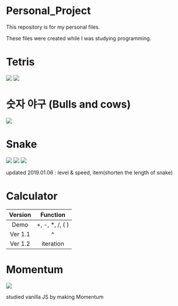 # Personal_Project

This repository is for my personal files.

These files were created while I was studying programming. 

# Tetris

<img src = "https://user-images.githubusercontent.com/36218264/41274985-6004c050-6e5a-11e8-8bde-9a43bf899d08.PNG">
<img src = "https://user-images.githubusercontent.com/36218264/41274989-62339b44-6e5a-11e8-9bb7-92ca829b91ac.PNG">

# 숫자 야구 (Bulls and cows)

<img src = "https://user-images.githubusercontent.com/36218264/41327963-92013b5a-6f00-11e8-8ab1-ac8e765b54f7.PNG">

# Snake

<img src = "https://user-images.githubusercontent.com/36218264/41275190-0df6ab38-6e5b-11e8-97bb-f6d6eba19d87.PNG">
<img src = "https://user-images.githubusercontent.com/36218264/41275195-103ec696-6e5b-11e8-89cb-6f53d48ae208.PNG">
<img src = "https://user-images.githubusercontent.com/36218264/50733910-631e0d00-11d9-11e9-9177-9b7cdbb71888.PNG">

updated 2019.01.06 : level & speed, item(shorten the length of snake)

# Calculator

|Version|Function|
|:-:|:-:|
|Demo|+, -, *, /, ( ) |
|Ver 1.1|^|
|Ver 1.2|iteration|

# Momentum

<img src = "https://user-images.githubusercontent.com/36218264/53622515-5fd55980-3c3d-11e9-870b-a3356795e83e.png">

studied vanilla JS by making Momentum
